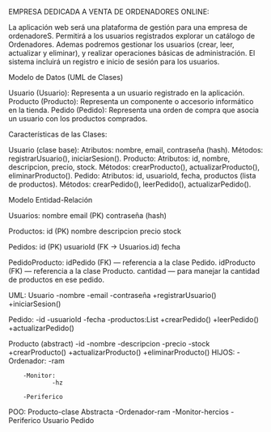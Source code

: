 EMPRESA DEDICADA A VENTA DE ORDENADORES ONLINE:

La aplicación web será una plataforma de gestión para una empresa de ordenadoreS.
Permitirá a los usuarios registrados explorar un catálogo de Ordenadores.
Ademas podremos gestionar los usuarios (crear, leer, actualizar y eliminar), y realizar operaciones básicas de administración. El sistema incluirá un registro e inicio de sesión para los usuarios.


Modelo de Datos (UML de Clases)

Usuario (Usuario): Representa a un usuario registrado en la aplicación.
Producto (Producto): Representa un componente o accesorio informático en la tienda.
Pedido (Pedido): Representa una orden de compra que asocia un usuario con los productos comprados.

Características de las Clases:

Usuario (clase base):
        Atributos: nombre, email, contraseña (hash).
        Métodos: registrarUsuario(), iniciarSesion().
Producto:
        Atributos: id, nombre, descripcion, precio, stock.
        Métodos: crearProducto(), actualizarProducto(), eliminarProducto().
Pedido:
        Atributos: id, usuarioId, fecha, productos (lista de productos).
        Métodos: crearPedido(), leerPedido(), actualizarPedido().
        
        
Modelo Entidad-Relación

Usuarios:
        nombre
        email (PK)
        contraseña (hash)

Productos:
        id (PK)
        nombre
        descripcion
        precio
        stock

Pedidos:
        id (PK)
        usuarioId (FK -> Usuarios.id)
        fecha

PedidoProducto:
        idPedido (FK) — referencia a la clase Pedido.
        idProducto (FK) — referencia a la clase Producto.
        cantidad — para manejar la cantidad de productos en ese pedido.



UML:
Usuario
        -nombre
        -email
        -contraseña
        +registrarUsuario()
        +iniciarSesion()

Pedido:
        -id
        -usuarioId
        -fecha
        -productos:List<Producto>
        +crearPedido()
        +leerPedido()
        +actualizarPedido()

Producto (abstract)
        -id
        -nombre
        -descripcion
        -precio
        -stock
        +crearProducto()
        +actualizarProducto()
        +eliminarProducto()
   HIJOS:
        -Ordenador:
                -ram

        -Monitor:
                -hz
                
        -Periferico


POO:
Producto-clase Abstracta
        -Ordenador-ram
        -Monitor-hercios
        -Periferico
Usuario
Pedido
